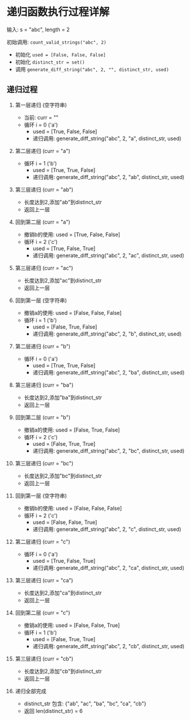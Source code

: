 # 递归函数执行过程详解

输入: s = "abc", length = 2

初始调用: `count_valid_strings("abc", 2)`
- 初始化 `used = [False, False, False]`
- 初始化 `distinct_str = set()`
- 调用 `generate_diff_string("abc", 2, "", distinct_str, used)`

## 递归过程

1. 第一层递归 (空字符串)
   - 当前: curr = ""
   - 循环 i = 0 ('a')
     - used = [True, False, False]
     - 递归调用: generate_diff_string("abc", 2, "a", distinct_str, used)

2. 第二层递归 (curr = "a")
   - 循环 i = 1 ('b')
     - used = [True, True, False]
     - 递归调用: generate_diff_string("abc", 2, "ab", distinct_str, used)

3. 第三层递归 (curr = "ab")
   - 长度达到2,添加"ab"到distinct_str
   - 返回上一层

4. 回到第二层 (curr = "a")
   - 撤销b的使用: used = [True, False, False]
   - 循环 i = 2 ('c')
     - used = [True, False, True]
     - 递归调用: generate_diff_string("abc", 2, "ac", distinct_str, used)

5. 第三层递归 (curr = "ac")
   - 长度达到2,添加"ac"到distinct_str
   - 返回上一层

6. 回到第一层 (空字符串)
   - 撤销a的使用: used = [False, False, False]
   - 循环 i = 1 ('b')
     - used = [False, True, False]
     - 递归调用: generate_diff_string("abc", 2, "b", distinct_str, used)

7. 第二层递归 (curr = "b")
   - 循环 i = 0 ('a')
     - used = [True, True, False]
     - 递归调用: generate_diff_string("abc", 2, "ba", distinct_str, used)

8. 第三层递归 (curr = "ba")
   - 长度达到2,添加"ba"到distinct_str
   - 返回上一层

9. 回到第二层 (curr = "b")
   - 撤销a的使用: used = [False, True, False]
   - 循环 i = 2 ('c')
     - used = [False, True, True]
     - 递归调用: generate_diff_string("abc", 2, "bc", distinct_str, used)

10. 第三层递归 (curr = "bc")
    - 长度达到2,添加"bc"到distinct_str
    - 返回上一层

11. 回到第一层 (空字符串)
    - 撤销b的使用: used = [False, False, False]
    - 循环 i = 2 ('c')
      - used = [False, False, True]
      - 递归调用: generate_diff_string("abc", 2, "c", distinct_str, used)

12. 第二层递归 (curr = "c")
    - 循环 i = 0 ('a')
      - used = [True, False, True]
      - 递归调用: generate_diff_string("abc", 2, "ca", distinct_str, used)

13. 第三层递归 (curr = "ca")
    - 长度达到2,添加"ca"到distinct_str
    - 返回上一层

14. 回到第二层 (curr = "c")
    - 撤销a的使用: used = [False, False, True]
    - 循环 i = 1 ('b')
      - used = [False, True, True]
      - 递归调用: generate_diff_string("abc", 2, "cb", distinct_str, used)

15. 第三层递归 (curr = "cb")
    - 长度达到2,添加"cb"到distinct_str
    - 返回上一层

16. 递归全部完成
    - distinct_str 包含: {"ab", "ac", "ba", "bc", "ca", "cb"}
    - 返回 len(distinct_str) = 6

